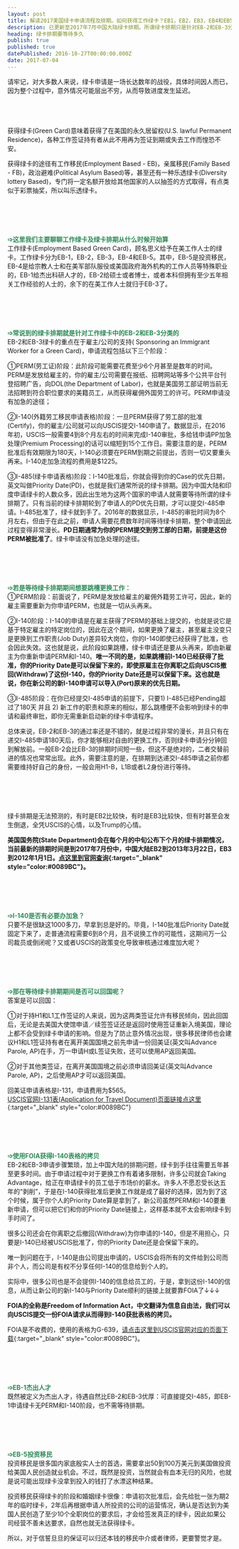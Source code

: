 ```yaml
---
layout: post
title: 解读2017美国绿卡申请流程及排期。如何获得工作绿卡？EB1，EB2，EB3，EB4和EB5。
description: 已更新至2017年7月中国大陆绿卡排期。所谓绿卡排期只是针对EB-2和EB-3分类，当前大概需等待5-6年，可用H1-B，L1B或者L2维持身份。EB-2和EB-3申请期间如果更换工作，可能导致绿卡申请从头再来。EB-1，EB-4和EB-5分类无需等待，可直接提交绿卡申请。工作绿卡申请期间更换工作，可以使用FOIA可以绕开公司获得I-140批准表格的拷贝。
heading: 绿卡排期要等待多久
publish: true
published: true
datePublished: 2016-10-27T00:00:00.000Z
date: 2017-07-04
---
```


<span class="dropcap">请</span>牢记，对大多数人来说，绿卡申请是一场长达数年的战役，具体时间因人而已，因为整个过程中，意外情况可能层出不穷，从而导致进度发生延迟。

<p style="margin-bottom:70px"></p>

获得绿卡(Green Card)意味着获得了在美国的永久居留权(U.S. lawful Permanent Residence)，各种工作签证持有者从此不用再为签证到期或失去工作而惶恐不安。

获得绿卡的途径有工作移民(Employment Based - EB)，亲属移民(Family Based - FB)，政治避难(Political Asylum Based)等，甚至还有一种乐透绿卡(Diversity lottery Based)，专门将一定名额开放给其他国家的人以抽签的方式取得，有点类似于彩票抽奖，所以叫乐透绿卡。

<p style="margin-bottom:90px"></p>

<span style="color:#2e8b57">**➩这里我们主要聊聊工作绿卡及绿卡排期从什么时候开始算**</span><br>
工作绿卡(Employment Based Green Card)，顾名思义给予在美工作人士的绿卡。工作绿卡分为EB-1，EB-2，EB-3，EB-4和EB-5。其中，EB-5是投资移民，EB-4是给宗教人士和在美军部队服役或美国政府海外机构的工作人员等特殊职业的，EB-1给杰出科研人才的，EB-2给硕士或者博士，或者本科但拥有至少五年相关工作经验的人士的，余下的在美工作人士就归于EB-3了。

<p style="margin-bottom:90px"></p>

<span style="color:#2e8b57">**➩常说到的绿卡排期就是针对工作绿卡中的EB-2和EB-3分类的**</span><br>
EB-2和EB-3绿卡的重点在于雇主/公司的支持( Sponsoring an Immigrant Worker for a Green Card)，申请流程包括以下三个阶段：

①PERM(劳工证)阶段：此阶段可能需要花费至少6个月甚至是数年的时间。PERM是发放给雇主的，你的雇主/公司需要在报纸、招聘网站等多个公共平台刊登招聘广告，向DOL(the Department of Labor)，也就是美国劳工部证明当前无法招聘到符合职位要求的美籍员工，从而获得雇佣外国劳工的许可。PERM申请没有加急的途径；

②I-140(外籍劳工移民申请表格)阶段：一旦PERM获得了劳工部的批准(Certify)，你的雇主/公司就可以向USCIS提交I-140申请了。数据显示，在2016年初，USCIS一般需要4到8个月左右的时间来完成I-140审批，多给钱申请PP加急处理(Premium Processing)的话可以缩短到15个工作日。需要注意的是，PERM批准后有效期限为180天，I-140必须要在PERM到期之前提出，否则一切又要重头再来。I-140走加急流程的费用是$1225。

③I-485(绿卡申请表格)阶段：I-140批准后，你就会得到你的Case的优先日期，英文叫做Priority Date(PD)，也就是我们通常所说的绿卡排期。因为中国大陆和印度申请绿卡的人数众多，因此出生地为这两个国家的申请人就需要等待所谓的绿卡排期了。只有当前的绿卡排期轮到了申请人的PD优先日期，才可以提交I-485申请。I-485批准了，绿卡就到手了。2016年的数据显示，I-485的审批时间为8个月左右，但由于在此之前，申请人需要花费数年时间等待绿卡排期，整个申请因此过程变得非常漫长。**PD日期通常为你的PERM提交到劳工部的日期，前提是这份PERM被批准了**。绿卡申请没有加急处理的途径。

<p style="margin-bottom:90px"></p>

<span style="color:#2e8b57">**➩若是等待绿卡排期期间想要跳槽更换工作：**</span><br>
①PERM阶段：前面说了，PERM是发放给雇主的雇佣外籍劳工许可，因此，新的雇主需要重新为你申请PERM，也就是一切从头再来。

②I-140阶段：I-140的申请是在雇主获得了PERM的基础上提交的，也就是说它是基于特定雇主的特定岗位的，因此在这个期间，如果更换了雇主，甚至雇主没变只是更换到工作职责(Job Duty)差异较大岗位，你的I-140即使已经获得了批准，也会因此失效。这也就是说，此阶段如果跳槽，绿卡申请还是要从头再来，即由新雇主为你重新申请PERM和I-140。**唯一不同的是，如果跳槽前I-140已经获得了批准，你的Priority Date是可以保留下来的，即使原雇主在你离职之后向USCIS撤回(Withdraw)了这份I-140，你的Priority Date还是可以保留下来。这也就是说，你在新公司的新I-140申请可以导入(Port)原来的优先日期。**

③I-485阶段：在你已经提交I-485申请的前提下，只要1) I-485已经Pending超过了180天 并且 2) 新工作的职责和原来的相似，那么跳槽便不会影响到绿卡的申请和最终审批，即你无需重新启动新的绿卡申请程序。

总体来说，EB-2和EB-3的通过率还是不错的，就是过程非常的漫长，并且只有在递交I-485申请180天后，你才能够相对自由的更换工作，否则绿卡申请分分钟回到解放前。一般EB-2会比EB-3的排期时间短一些，但这不是绝对的，二者交替前进的情况也常常出现。此外，需要注意的是，在排期到达递交I-485申请之前你都需要维持好自己的身份，一般会用H1-B，L1B或者L2身份进行等待。

<p style="margin-bottom:90px"></p>

绿卡排期是无法预测的，有时是EB2比较快，有时是EB3比较快，但有时甚至会发生倒退，全凭USCIS的心情，以及Trump的心情。

**美国国务院(State Department)会在每个月的中旬公布下个月的绿卡排期情况，当前最新的排期时间是到2017年7月份中，中国大陆EB2到2013年3月22日，EB3到2012年1月1日。[点这里到官网查询](https://www.uscis.gov/visabulletininfo){:target="_blank" style="color:#0089BC"}。**

<p style="margin-bottom:90px"></p>

<span style="color:#2e8b57">**➩I-140是否有必要办加急？**</span><br>
只要不是很缺这1000多刀，早拿到总是好的。毕竟，I-140批准后Priority Date就固定下来了，走普通流程需要6到8个月，且不说换工作的可能性，这期间万一公司裁员或倒闭呢？又或者USCIS的政策变化导致审核通过难度加大呢？

<p style="margin-bottom:90px"></p>

<span style="color:#2e8b57">**➩那在等待绿卡排期期间是否可以回国呢？**</span><br>
答案是可以回国：

①对于持H1和L1工作签证的人来说，因为这两类签证允许有移民倾向，因此回国后，无论是去美国大使馆申请／续签签证还是返回时使用签证重新入境美国，理论上都不会受到绿卡申请的影响。但是为了防止意外情况出现，很多移民律师也会建议H1和L1签证持有者在离开美国国境之前先申请一份回美证(英文叫Advance Parole, AP)在手，万一申请H或L签证失败，还可以使用AP返回美国。

②对于其他类签证，在离开美国国境之前必须申请回美证(英文叫Advance Parole, AP)，之后使用AP才可以返回美国。

回美证申请表格是I-131，申请费用为$565。<br>
[USCIS官网I-131表(Application for Travel Document)页面链接点这里](https://www.uscis.gov/i-131){:target="_blank" style="color:#0089BC"}

<p style="margin-bottom:90px"></p>

<span style="color:#2e8b57">**➩使用FOIA获得I-140表格的拷贝**</span><br>
EB-2和EB-3申请步骤繁琐，加上中国大陆的排期问题，绿卡到手往往需要五年甚至更多时间。由于申请过程中对于更换工作有着诸多限制，许多公司就会Taking Advantage，给正在申请绿卡的员工低于市场价的薪水。许多人不愿忍受长达五年的“剥削”，于是在I-140获得批准后更换工作就是成了最好的选择，因为到了这个时候，属于你个人的Priority Date算是拿到了，新公司虽然PERM和I-140要重新申请，但可以把它们和你的Priority Date链接上，这样基本就不太会影响绿卡到手时间了。

很多公司还会在你离职之后撤回(Withdraw)为你申请的I-140，但是不用担心，只要是I-140已经被USCIS批准了，你的Priority Date还是会保留下来的。

唯一到问题在于，I-140是由公司提出申请的，USCIS会将所有的文件给到公司而非个人，而公司是有权不分享任何I-140的信息给到个人的。

实际中，很多公司也是不会提供I-140的信息给员工的，于是，拿到这份I-140的信息，从而让新公司的新I-140与Priority Date顺利的链接上就要靠FOIA了↓↓↓

**FOIA的全称是Freedom of Information Act，中文翻译为信息自由法，我们可以向USCIS提交一份FOIA请求从而得到I-140获批表格的拷贝。**

FOIA是不收费的，使用的表格为G-639，[请点击这里到USCIS官网对应的页面下载](https://www.uscis.gov/g-639){:target="_blank" style="color:#0089BC"}。

<p style="margin-bottom:90px"></p>

<span style="color:#2e8b57">**➩EB-1杰出人才**</span><br>
既然被定义为杰出人才，待遇自然比EB-2和EB-3优厚：可直接提交I-485，即EB-1申请绿卡无PERM和I-140阶段，也不需等待排期。

<p style="margin-bottom:90px"></p>

<span style="color:#2e8b57">**➩EB-5投资移民**</span><br>
投资移民是很多国内家底殷实人士的首选，需要拿出50到100万美元到美国做投资给美国人民创造就业机会。不过，既然是投资，当然就会有血本无归的风险，也就是说可能出现绿卡没拿到投入的钱打了水漂这种结果。

投资移民获得绿卡的阶段和婚姻绿卡很像：申请初次批准后，会先给批一张为期2年的临时绿卡，2年后再根据申请人所投资的公司的运营情况，确认是否达到为美国人民创造了至少10个全职岗位的要求后，才会给签发真正的绿卡，因此如果公司经营不善未达要求，自然也就无法获得绿卡。

所以，对于信誓旦旦的保证可以归还本钱的移民中介或者律师，更要警觉才是。

